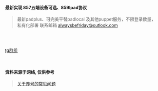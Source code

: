 #### 最新实现 857五端设备可选、859Ipad协议
> 最新padplus、可完美平替padlocal 及其他puppet服务，不限登录数量，私有化部署
> 联系邮箱 alwaysbefriday@outlook.com

<br/>
<br/>


  
[tg群组](https://t.me/+94YmUGmiYlZjZDRh)


<br/>


#### 资料来源于网络, 仅供参考
> [关于养号的常见问题](
https://h9yd9y21il.feishu.cn/docx/EIAydzvlMoJdQCxN6dbcI3fDnff)

